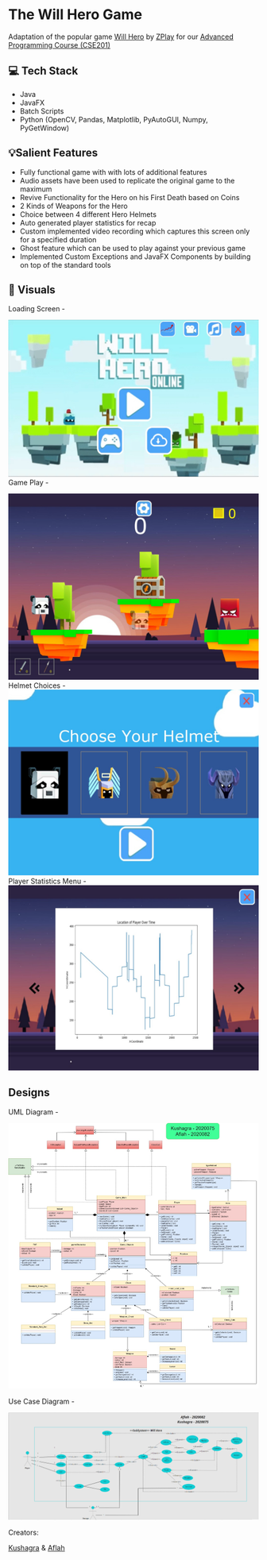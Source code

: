 # The Will Hero Game

Adaptation of the popular game [Will Hero](https://apps.apple.com/us/app/will-hero/id1317231325) by [ZPlay](https://apps.apple.com/us/developer/zplay-beijing-info-tech-co-ltd/id531022725) for our [Advanced Programming Course (CSE201)](http://techtree.iiitd.edu.in/viewDescription/filename?=CSE201)

## 💻 Tech Stack

- Java
- JavaFX
- Batch Scripts
- Python (OpenCV, Pandas, Matplotlib, PyAutoGUI, Numpy, PyGetWindow)

## 💡Salient Features

- Fully functional game with with lots of additional features
- Audio assets have been used to replicate the original game to the maximum
- Revive Functionality for the Hero on his First Death based on Coins
- 2 Kinds of Weapons for the Hero
- Choice between 4 different Hero Helmets
- Auto generated player statistics for recap
- Custom implemented video recording which captures this screen only for a specified duration
- Ghost feature which can be used to play against your previous game
- Implemented Custom Exceptions and JavaFX Components by building on top of the standard tools

## 👀 Visuals

Loading Screen -

![HomeScreen](mainScreen.jpg)
Game Play - 

![GamePlay](gamePlay.jpg)
Helmet Choices - 
![Helmet Choosing Menu](helmets.jpg)
Player Statistics Menu - 
![Player Statistics](PlayerStatistics.jpg)


## Designs 

UML Diagram -

![UML](UML_Diagram.png)

Use Case Diagram - 

![UseCase](UseCase.png)

Creators:

[Kushagra](https://github.com/Kushagra20075) & [Aflah](https://github.com/aflah02)
